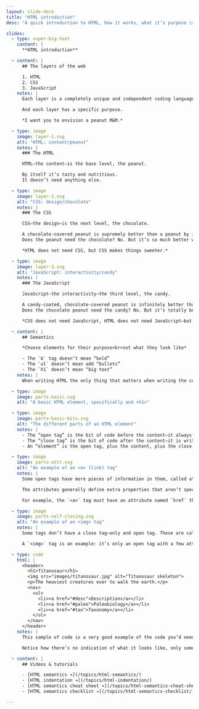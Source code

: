 ```yaml
---
layout: slide-deck
title: "HTML introduction"
desc: "A quick introduction to HTML, how it works, what it’s purpose is, and how to write it."

slides:
  - type: super-big-text
    content: |
      **HTML introduction**

  - content: |
      ## The layers of the web

      1. HTML
      2. CSS
      3. JavaScript
    notes: |
      Each layer is a completely unique and independent coding language.

      And each layer has a specific purpose.

      *I want you to envision a peanut M&M.*

  - type: image
    image: layer-1.svg
    alt: "HTML: content/peanut"
    notes: |
      ### The HTML

      HTML—the content—is the base level, the peanut.

      By itself it’s tasty and nutritious.
      It doesn’t need anything else.

  - type: image
    image: layer-2.svg
    alt: "CSS: design/chocolate"
    notes: |
      ### The CSS

      CSS—the design—is the next level, the chocolate.

      A chocolate-covered peanut is supremely better than a peanut by itself.
      Does the peanut need the chocolate? No. But it’s so much better with chocolate.

      *HTML does not need CSS, but CSS makes things sweeter.*

  - type: image
    image: layer-3.svg
    alt: "JavaScript: interactivity/candy"
    notes: |
      ### The JavaScript

      JavaScript—the interactivity—the third level, the candy.

      A candy-coated, chocolate-covered peanut is infinitely better than just a chocolate covered peanut.
      Does the chocolate peanut need the candy? No. But it’s totally better with candy.

      *CSS does not need JavaScript, HTML does not need JavaScript—but JavaScript makes the website better.*

  - content: |
      ## Semantics

      *Choose elements for their purpose<br>not what they look like*

      - The `b` tag doesn’t mean “bold”
      - The `ul` doesn’t mean add “bullets”
      - The `h1` doesn’t mean “big text”
    notes: |
      When writing HTML the only thing that matters when writing the code is describing the content. *HTML’s whole purpose is to describe what the content **is** not what the content looks like.*

  - type: image
    image: parts-basic.svg
    alt: "A basic HTML element, specifically and <h1>"

  - type: image
    image: parts-basic-bits.svg
    alt: "The different parts of an HTML element"
    notes: |
      - The “open tag” is the bit of code before the content—it always has a word, the tag name, surrounded by `<` & `>`
      - The “close tag” is the bit of code after the content—it is written as `<`, followed by `/`, followed by the name of the tag, then `>`—nothing else.
      - An “element” is the open tag, plus the content, plus the close tag.

  - type: image
    image: parts-attr.svg
    alt: "An example of an <a> (link) tag"
    notes: |
      Some open tags have more pieces of information in them, called attributes.

      The attributes generally define extra properties that aren’t specifically visible.

      For example, the `<a>` tag must have an attribute named `href` that points to the URL the link will navigate to.

  - type: image
    image: parts-self-closing.svg
    alt: "An example of an <img> tag"
    notes: |
      Some tags don’t have a close tag—only and open tag. These are called self-closing tags.

      A `<img>` tag is an example: it’s only an open tag with a few attributes that define the image to display at that location.

  - type: code
    html: |
      <header>
        <h1>Titanosaur</h1>
        <img src="images/titanosaur.jpg" alt="Titanosaur skeleton">
        <p>The heaviest creatures ever to walk the earth.</p>
        <nav>
          <ul>
            <li><a href="#desc">Description</a></li>
            <li><a href="#paleo">Paleobiology</a></li>
            <li><a href="#tax">Taxonomy</a></li>
          </ul>
        </nav>
      </header>
    notes: |
      This sample of code is a very good example of the code you’d need for the masthead/navigation of a website.

      Notice how there’s no indication of what it looks like, only some content and tags that describe the purpose of the content.

  - content: |
      ## Videos & tutorials

      - [HTML semantics ➔](/topics/html-semantics/)
      - [HTML indentation ➔](/topics/html-indentation/)
      - [HTML semantics cheat sheet ➔](/topics/html-semantics-cheat-sheet/)
      - [HTML semantics checklist ➔](/topics/html-semantics-checklist/)

---
```

